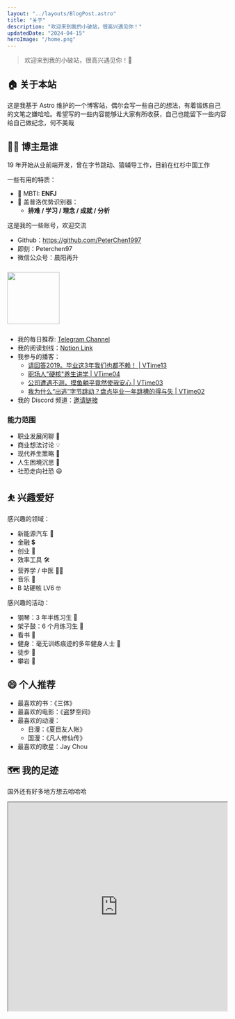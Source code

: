 ```yaml
---
layout: "../layouts/BlogPost.astro"
title: "关于"
description: "欢迎来到我的小破站，很高兴遇见你！"
updatedDate: "2024-04-15"
heroImage: "/home.png"
---
```


> 欢迎来到我的小破站，很高兴遇见你！🤝

## 🏠 关于本站

这是我基于 Astro 维护的一个博客站，偶尔会写一些自己的想法，有着锻炼自己的文笔之嫌哈哈。希望写的一些内容能够让大家有所收获，自己也能留下一些内容给自己做纪念，何不美哉

## 👨‍💻 博主是谁

19 年开始从业前端开发，曾在字节跳动、猿辅导工作，目前在红杉中国工作

一些有用的特质：

- 👑 MBTI: **ENFJ**
- 🔎 盖普洛优势识别器：
  - **排难 / 学习 / 理念 / 成就 / 分析**

这是我的一些账号，欢迎交流

- Github：<https://github.com/PeterChen1997>
- 即刻：Peterchen97
- 微信公众号：晨阳再升

<img src="/assets/imgs/693dc9e035d8b2ec018fc9e544648ef9d55dfbda40f64b8c9ffb6d4940575174.jpg" width="120" height= "120" style="margin: 10px auto;"/>

- 我的每日推荐: [Telegram Channel](https://t.me/yangchendaily)
- 我的阅读划线：[Notion Link](https://peterchen97.notion.site/c1bab099d18e45188c8b17296c62452a)
- 我参与的播客：
  - [请回答2019。毕业这3年我们也都不赖！ | VTime13
](https://www.xiaoyuzhoufm.com/episode/62c30c6b03c2510a49a81df8)
  - [职场人"硬核"养生讲学 | VTime04](https://www.xiaoyuzhoufm.com/episode/618f76a7ceafa8518f8993e3)
  - [公司遭遇不测，摸鱼躺平竟然使我安心 | VTime03](https://www.xiaoyuzhoufm.com/episode/613a55913200f2dcb5716230)
  - [我为什么“出逃”字节跳动？盘点毕业一年跳槽的得与失 | VTime02
](https://www.xiaoyuzhoufm.com/episode/60f927b75a259c96043aead9)
- 我的 Discord 频道：[邀请链接](https://discord.gg/atrPNrtacT)


### 能力范围

- 职业发展闲聊 👔
- 商业想法讨论 💡
- 现代养生策略 🧘
- 人生困境沉思 🤔
- 社恐走向社恐 😄

## ⛹ 兴趣爱好

感兴趣的领域：

- 新能源汽车 🚗
- 金融 💲
- 创业 💪
- 效率工具 🛠
- 营养学 / 中医 👨‍⚕️
- 音乐 🎵
- B 站硬核 LV6 🤓

感兴趣的活动：

- 钢琴：3 年半练习生 🎹
- 架子鼓：6 个月练习生 🥁
- 看书 📖
- 健身：毫无训练痕迹的多年健身人士 🍐
- 徒步 🚶
- 攀岩 🧗

## 😄 个人推荐

- 最喜欢的书：《三体》
- 最喜欢的电影：《盗梦空间》
- 最喜欢的动漫：
  - 日漫：《夏目友人帐》
  - 国漫：《凡人修仙传》
- 最喜欢的歌星：Jay Chou

## 🗺️ 我的足迹

国外还有好多地方想去哈哈哈

<iframe src="https://www.google.com/maps/d/embed?mid=1NZ70u7O0IOLH1k1yLk44jyFJ8V4UQzhd&ehbc=2E312F" width="100%" height="480" style="margin-bottom: 20px;"></iframe>